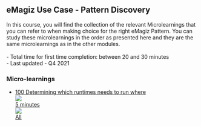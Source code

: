 <div class="ez-academy">
	<div class="ez-academy__body">
		<main class="master">
	<h2 class="title">eMagiz Use Case - Pattern Discovery</h2>
    <p>
       In this course, you will find the collection of the relevant Microlearnings that you can refer to when making choice for the right eMagiz Pattern. You can study these microlearnings in the order as presented here and they are the same microlearnings as in the other modules.   
        </br></br>
        - Total time for first time completion: between 20 and 30 minutes
        </br>
        - Last updated - Q4 2021
    </p>
    <h3 class="title">Micro-learnings</h3>
    <ul class="strip-container">
        <li class="strip">
            <a href="../../docs/microlearning/advanced-solution-architecture-runtime-decision" class="strip__link">
            <label for="" class="strip__label">
                <span>100</span>
               Determining which runtimes needs to run where
            </label>
            <div class="strip__attribute">
                <img class="strip__attribute-icon strip__attribute-icon--duration" src="../../img/microlearning/academy_index/icon-duration32.svg"/>
                <div class="strip__attribute-label">5 minutes</div>
            </div>
            <div class="strip__attribute">
                <img class="strip__attribute-icon strip__attribute-icon--roles" src="../../img/microlearning/academy_index/icon-roles32.svg"/>
                <div class="strip__attribute-label">All</div>
            </div>
            </a>
        </li>	
    </ul>
    </main>
    </div>
</div>